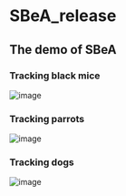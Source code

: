 # SBeA_release

## The demo of SBeA 
### Tracking black mice
![image](https://github.com/YNCris/SBeA_release/blob/main/demo/rec11-A1A6-20220822_visual.gif)
### Tracking parrots
![image](https://github.com/YNCris/SBeA_release/blob/main/demo/rec11-A1A6-20220822_visual.gif)
### Tracking dogs
![image](https://github.com/YNCris/SBeA_release/blob/main/demo/rec3-D1D2-20221009_visual.gif)